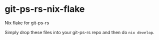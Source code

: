 # git-ps-rs-nix-flake

Nix flake for git-ps-rs

Simply drop these files into your git-ps-rs repo and then do `nix develop`.
